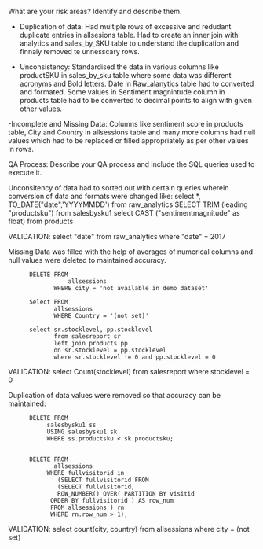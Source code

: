 What are your risk areas? Identify and describe them.

- Duplication of data: 
Had multiple rows of excessive and redudant duplicate entries in allsesions table. Had to create an inner join with analytics and   sales_by_SKU table to understand the duplication and finnaly removed te unnesscary rows.

- Unconsistency:
Standardised the data in various columns like productSKU in sales_by_sku table where some data was different acronyms and Bold letters. Date in Raw_alanytics table had to converted and formated. Some values in Sentiment magnintude column in products table had to be converted to decimal points to align with given other values. 

-Incomplete and Missing Data:
Columns like sentiment score in products table, City and Country in allsessions table and many more columns had null values which had to be replaced or filled appropriately as per other values in rows.


QA Process:
Describe your QA process and include the SQL queries used to execute it.

Unconsitency of data had to sorted out with certain queries wherein conversion of data and formats were changed like:
          select *, TO_DATE("date",'YYYYMMDD') from raw_analytics
          SELECT TRIM (leading "productsku") from salesbysku1
          select CAST ("sentimentmagnitude" as float) from products
          
VALIDATION:   select "date" from raw_analytics where "date" = 2017

Missing Data was filled with the help of averages of numerical columns and null values were deleted to maintained accuracy.

          DELETE FROM
		             allsessions
                 WHERE city = 'not available in demo dataset'
          
          Select FROM
                 allsessions
                 WHERE Country = '(not set)'
                 
          select sr.stocklevel, pp.stocklevel
                 from salesreport sr
                 left join products pp
                 on sr.stocklevel = pp.stocklevel
                 where sr.stocklevel != 0 and pp.stocklevel = 0
                 
VALIDATION:      select Count(stocklevel) from salesreport
                        where stocklevel = 0                 

Duplication of data values were removed so that accuracy can be maintained:
              
          DELETE FROM
               salesbysku1 ss
               USING salesbysku1 sk
               WHERE ss.productsku < sk.productsku;          
              
              
          DELETE FROM
	             allsessions
               WHERE fullvisitorid in
	 	          (SELECT fullvisitorid FROM
		          (SELECT fullvisitorid,
		          ROW_NUMBER() OVER( PARTITION BY visitid
	            ORDER BY fullvisitorid ) AS row_num
	            FROM allsessions ) rn
	            WHERE rn.row_num > 1);

VALIDATION:   select count(city, country) from allsessions
                where city = (not set)
